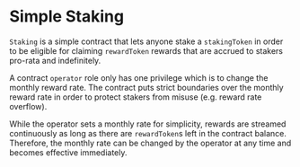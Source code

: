 # Simple Staking

`Staking` is a simple contract that lets anyone stake a `stakingToken` in order to be eligible for claiming `rewardToken` rewards that are accrued to stakers pro-rata and indefinitely.

A contract `operator` role only has one privilege which is to change the monthly reward rate. The contract puts strict boundaries over the monthly reward rate in order to protect stakers from misuse (e.g. reward rate overflow).

While the operator sets a monthly rate for simplicity, rewards are streamed continuously as long as there are `rewardToken`s left in the contract balance. Therefore, the monthly rate can be changed by the operator at any time and becomes effective immediately.